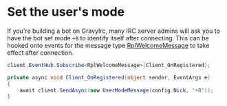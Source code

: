 # Set the user's mode

If you're building a bot on GravyIrc, many IRC server admins will ask you to have the bot set mode `+B` to identify itself after connecting.  This can be hooked onto events for the message type [RplWelcomeMessage](/api/GravyIrc.Messages.RplWelcomeMessage.html) to take effect after connection.

```csharp
client.EventHub.Subscribe<RplWelcomeMessage>(Client_OnRegistered);

private async void Client_OnRegistered(object sender, EventArgs e)
{
    await client.SendAsync(new UserModeMessage(config.Nick, "+B"));
}
```